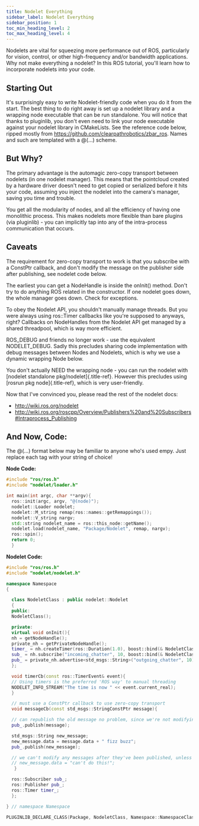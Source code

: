 ```yaml
---
title: Nodelet Everything
sidebar_label: Nodelet Everything
sidebar_position: 1
toc_min_heading_level: 2
toc_max_heading_level: 4
---
```


Nodelets are vital for squeezing more performance out of ROS,
particularly for vision, control, or other high-frequency and/or
bandwidth applications. Why not make everything a nodelet? In this ROS
tutorial, you'll learn how to incorporate nodelets into your code.

## Starting Out

It's surprisingly easy to write Nodelet-friendly code when you do it
from the start. The best thing to do right away is set up a nodelet
library and a wrapping node executable that can be run standalone. You
will notice that thanks to pluginlib, you don't even need to link your
node executable against your nodelet library in CMakeLists. See the
reference code below, ripped mostly from
https://github.com/clearpathrobotics/zbar_ros. Names and such are
templated with a @(\...) scheme.

## But Why?

The primary advantage is the automagic zero-copy transport between
nodelets (in one nodelet manager). This means that the pointcloud
created by a hardware driver doesn't need to get copied or serialized
before it hits your code, assuming you inject the nodelet into the
camera's manager, saving you time and trouble.

You get all the modularity of nodes, and all the efficiency of having
one monolithic process. This makes nodelets more flexible than bare
plugins (via pluginlib) - you can implicitly tap into any of the
intra-process communication that occurs.

## Caveats

The requirement for zero-copy transport to work is that you subscribe
with a ConstPtr callback, and don't modify the message on the publisher
side after publishing, see nodelet code below.

The earliest you can get a NodeHandle is inside the onInit() method.
Don't try to do anything ROS related in the constructor. If one nodelet
goes down, the whole manager goes down. Check for exceptions.

To obey the Nodelet API, you shouldn't manually manage threads. But you
were always using ros::Timer callbacks like you're supposed to anyways,
right? Callbacks on NodeHandles from the Nodelet API get managed by a
shared threadpool, which is way more efficient.

ROS_DEBUG and friends no longer work - use the equivalent NODELET_DEBUG.
Sadly this precludes sharing code implementation with debug messages
between Nodes and Nodelets, which is why we use a dynamic wrapping Node
below.

You don't actually NEED the wrapping node - you can run the nodelet
with [nodelet standalone pkg/nodelet]{.title-ref}. However this
precludes using [rosrun pkg node]{.title-ref}, which is very
user-friendly.

Now that I've convinced you, please read the rest of the nodelet docs:

- http://wiki.ros.org/nodelet
- http://wiki.ros.org/roscpp/Overview/Publishers%20and%20Subscribers#Intraprocess_Publishing

## And Now, Code:

The @(\...) format below may be familiar to anyone who's used empy.
Just replace each tag with your string of choice!

**Node Code:**

```c++
#include "ros/ros.h"
#include "nodelet/loader.h"

int main(int argc, char **argv){
  ros::init(argc, argv, "@(node)");
  nodelet::Loader nodelet;
  nodelet::M_string remap(ros::names::getRemappings());
  nodelet::V_string nargv;
  std::string nodelet_name = ros::this_node::getName();
  nodelet.load(nodelet_name, "Package/Nodelet", remap, nargv);
  ros::spin();
  return 0;
  }
```

**Nodelet Code:**

```c++
#include "ros/ros.h"
#include "nodelet/nodelet.h"

namespace Namespace
{

  class NodeletClass : public nodelet::Nodelet
  {
  public:
  NodeletClass();

  private:
  virtual void onInit(){
  nh = getNodeHandle();
  private_nh = getPrivateNodeHandle();
  timer_ = nh.createTimer(ros::Duration(1.0), boost::bind(& NodeletClass::timerCb, this, _1));
  sub_ = nh.subscribe("incoming_chatter", 10, boost::bind(& NodeletClass::messageCb, this, _1));
  pub_ = private_nh.advertise<std_msgs::String>("outgoing_chatter", 10);
  };

  void timerCb(const ros::TimerEvent& event){
  // Using timers is the preferred 'ROS way' to manual threading
  NODELET_INFO_STREAM("The time is now " << event.current_real);
  }

  // must use a ConstPtr callback to use zero-copy transport
  void messageCb(const std_msgs::StringConstPtr message){

  // can republish the old message no problem, since we're not modifying it
  pub_.publish(message);

  std_msgs::String new_message;
  new_message.data = message.data + " fizz buzz";
  pub_.publish(new_message);

  // we can't modify any messages after they've been published, unless we want our subscribers to get VERY confused
  // new_message.data = "can't do this!";
   }

  ros::Subscriber sub_;
  ros::Publisher pub_;
  ros::Timer timer_;
  };

} // namespace Namespace

PLUGINLIB_DECLARE_CLASS(Package, NodeletClass, Namespace::NamespaceClass, nodelet::Nodelet);
```
